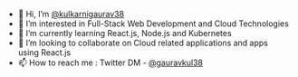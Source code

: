 - 👋 Hi, I’m [@kulkarnigaurav38](https://github.com/kulkarnigaurav38)
- 👀 I’m interested in Full-Stack Web Development and Cloud Technologies
- 🌱 I’m currently learning React.js, Node.js and Kubernetes
- 💞️ I’m looking to collaborate on Cloud related applications and apps using React.js
- 📫 How to reach me : Twitter DM - [@gauravkul38](https://twitter.com/gauravkul38)

<!---
kulkarnigaurav38/kulkarnigaurav38 is a ✨ special ✨ repository because its `README.md` (this file) appears on your GitHub profile.
You can click the Preview link to take a look at your changes.
--->
